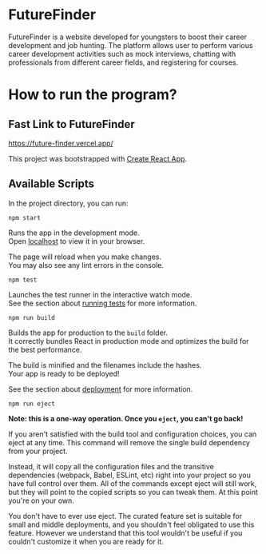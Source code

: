 # FutureFinder
FutureFinder is a website developed for youngsters to boost their career development and job hunting. The platform allows user to perform various career development activities such as mock interviews, chatting with professionals from different career fields, and registering for courses. 

# How to run the program?
## Fast Link to FutureFinder
https://future-finder.vercel.app/

This project was bootstrapped with <ins>Create React App</ins>.

## Available Scripts
In the project directory, you can run:

```
npm start
```
Runs the app in the development mode.<br />
Open [localhost](http://localhost:3000) to view it in your browser.<br />

The page will reload when you make changes.<br />
You may also see any lint errors in the console.<br />

```
npm test
```
Launches the test runner in the interactive watch mode.<br />
See the section about [running tests](https://create-react-app.dev/docs/running-tests/) for more information.<br />

```
npm run build
```
Builds the app for production to the `build` folder.<br />
It correctly bundles React in production mode and optimizes the build for the best performance.<br />

The build is minified and the filenames include the hashes.<br />
Your app is ready to be deployed!<br />

See the section about [deployment](https://create-react-app.dev/docs/deployment/) for more information.<br />

```
npm run eject
```
**Note: this is a one-way operation. Once you `eject`, you can't go back!**

If you aren't satisfied with the build tool and configuration choices, you can eject at any time. This command will remove the single build dependency from your project.

Instead, it will copy all the configuration files and the transitive dependencies (webpack, Babel, ESLint, etc) right into your project so you have full control over them. All of the commands except eject will still work, but they will point to the copied scripts so you can tweak them. At this point you're on your own.

You don't have to ever use eject. The curated feature set is suitable for small and middle deployments, and you shouldn't feel obligated to use this feature. However we understand that this tool wouldn't be useful if you couldn't customize it when you are ready for it.
